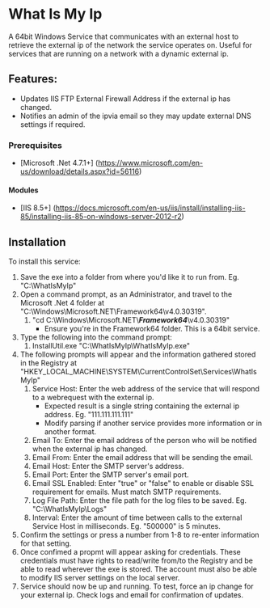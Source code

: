 # What Is My Ip

A 64bit Windows Service that communicates with an external host to retrieve the external ip of the network the service operates on.
Useful for services that are running on a network with a dynamic external ip.

## Features:

- Updates IIS FTP External Firewall Address if the external ip has changed.
- Notifies an admin of the ipvia email so they may update external DNS settings if required.

### Prerequisites

- [Microsoft .Net 4.7.1+] (https://www.microsoft.com/en-us/download/details.aspx?id=56116)

#### Modules
- [IIS 8.5+] (https://docs.microsoft.com/en-us/iis/install/installing-iis-85/installing-iis-85-on-windows-server-2012-r2)

## Installation

To install this service:

1. Save the exe into a folder from where you'd like it to run from. Eg. "C:\WhatIsMyIp"
1. Open a command prompt, as an Administrator, and travel to the Microsoft .Net 4 folder at "C:\Windows\Microsoft.NET\Framework64\v4.0.30319".
   1. "cd C:\Windows\Microsoft.NET\\**_Framework64_**\\v4.0.30319"
      - Ensure you're in the Framework64 folder. This is a 64bit service.
2. Type the following into the command prompt:
   1. InstallUtil.exe "C:\WhatIsMyIp\WhatIsMyIp.exe"
3. The following prompts will appear and the information gathered stored in the Registry at "HKEY_LOCAL_MACHINE\SYSTEM\CurrentControlSet\Services\WhatIsMyIp"
   1. Service Host: Enter the web address of the service that will respond to a webrequest with the external ip.
       - Expected result is a single string containing the external ip address. Eg. "111.111.111.111"
       - Modify parsing if another service provides more information or in another format.
   2. Email To: Enter the email address of the person who will be notified when the external ip has changed.
   3. Email From: Enter the email address that will be sending the email.
   4. Email Host: Enter the SMTP server's address.
   5. Email Port: Enter the SMTP server's email port.
   6. Email SSL Enabled: Enter "true" or "false" to enable or disable SSL requirement for emails. Must match SMTP requirements.
   7. Log File Path: Enter the file path for the log files to be saved. Eg. "C:\WhatIsMyIp\Logs"
   8. Interval: Enter the amount of time between calls to the external Service Host in milliseconds. Eg. "500000" is 5 minutes.
4. Confirm the settings or press a number from 1-8 to re-enter information for that setting.
5. Once confimed a propmt will appear asking for credentials. These credentials must have rights to read/write from/to the Registry and be able to read wherever the exe is stored. The account must also be able to modify IIS server settings on the local server.
6. Service should now be up and running. To test, force an ip change for your external ip. Check logs and email for confirmation of updates.
